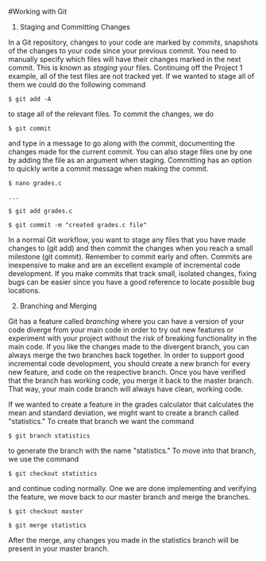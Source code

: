 #Working with Git

1. Staging and Committing Changes

In a Git repository, changes to your code are marked by *commits*, snapshots of the changes to your code since your previous commit. You need to manually specify which files will have their changes marked in the next commit. This is known as *staging* your files. Continuing off the Project 1 example, all of the test files are not tracked yet. If we wanted to stage all of them we could do the following command

`$ git add -A`

to stage all of the relevant files. To commit the changes, we do

`$ git commit`

and type in a message to go along with the commit, documenting the changes made for the current commit. You can also stage files one by one by adding the file as an argument when staging. Committing has an option to quickly write a commit message when making the commit.

`$ nano grades.c`

`...`

`$ git add grades.c`

`$ git commit -m "created grades.c file"`

In a normal Git workflow, you want to stage any files that you have made changes to (git add) and then commit the changes when you reach a small milestone (git commit). Remember to commit early and often. Commits are inexpensive to make and are an excellent example of incremental code development. If you make commits that track small, isolated changes, fixing bugs can be easier since you have a good reference to locate possible bug locations.

2. Branching and Merging

Git has a feature called *branching* where you can have a version of your code diverge from your main code in order to try out new features or experiment with your project without the risk of breaking functionality in the main code. If you like the changes made to the divergent branch, you can always merge the two branches back together. In order to support good incremental code development, you should create a new branch for every new feature, and code on the respective branch. Once you have verified that the branch has working code, you merge it back to the master branch. That way, your main code branch will always have clean, working code.

If we wanted to create a feature in the grades calculator that calculates the mean and standard deviation, we might want to create a branch called "statistics." To create that branch we want the command

`$ git branch statistics`

to generate the branch with the name "statistics." To move into that branch, we use the command

`$ git checkout statistics`

and continue coding normally. One we are done implementing and verifying the feature, we move back to our master branch and merge the branches.

`$ git checkout master`

`$ git merge statistics`

After the merge, any changes you made in the statistics branch will be present in your master branch.

